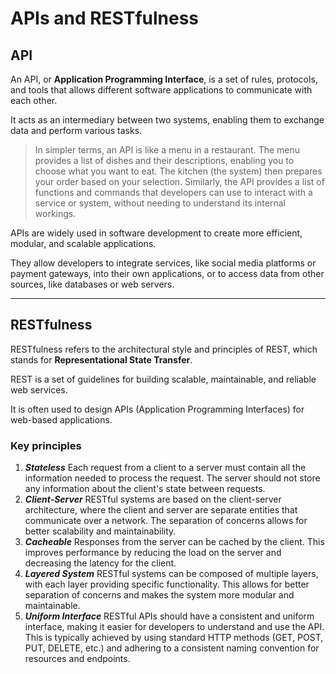 # APIs and RESTfulness

## API

An API, or **Application Programming Interface**, is a set of rules, protocols, and tools that allows different software applications to communicate with each other.

It acts as an intermediary between two systems, enabling them to exchange data and perform various tasks.

> In simpler terms, an API is like a menu in a restaurant. The menu provides a list of dishes and their descriptions, enabling you to choose what you want to eat. The kitchen (the system) then prepares your order based on your selection. Similarly, the API provides a list of functions and commands that developers can use to interact with a service or system, without needing to understand its internal workings.
> 

APIs are widely used in software development to create more efficient, modular, and scalable applications.

They allow developers to integrate services, like social media platforms or payment gateways, into their own applications, or to access data from other sources, like databases or web servers.

---

## RESTfulness

RESTfulness refers to the architectural style and principles of REST, which stands for **Representational State Transfer**.

REST is a set of guidelines for building scalable, maintainable, and reliable web services.

It is often used to design APIs (Application Programming Interfaces) for web-based applications.

### Key principles

1. ***Stateless***
Each request from a client to a server must contain all the information needed to process the request.
The server should not store any information about the client's state between requests.
2. ***Client-Server***
RESTful systems are based on the client-server architecture, where the client and server are separate entities that communicate over a network.
The separation of concerns allows for better scalability and maintainability.
3. ***Cacheable***
Responses from the server can be cached by the client.
This improves performance by reducing the load on the server and decreasing the latency for the client.
4. ***Layered System***
RESTful systems can be composed of multiple layers, with each layer providing specific functionality.
This allows for better separation of concerns and makes the system more modular and maintainable.
5. ***Uniform Interface***
RESTful APIs should have a consistent and uniform interface, making it easier for developers to understand and use the API.
This is typically achieved by using standard HTTP methods (GET, POST, PUT, DELETE, etc.) and adhering to a consistent naming convention for resources and endpoints.
